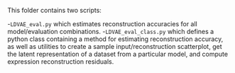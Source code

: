 This folder contains two scripts:

-`LDVAE_eval.py` which estimates reconstruction accuracies for all model/evaluation combinations.
-`LDVAE_eval_class.py` which defines a python class containing a method for estimating reconstruction accuracy, as well as utilities to create a sample input/reconstruction scatterplot, get the latent representation of a dataset from a particular model, and compute expression reconstruction residuals.

